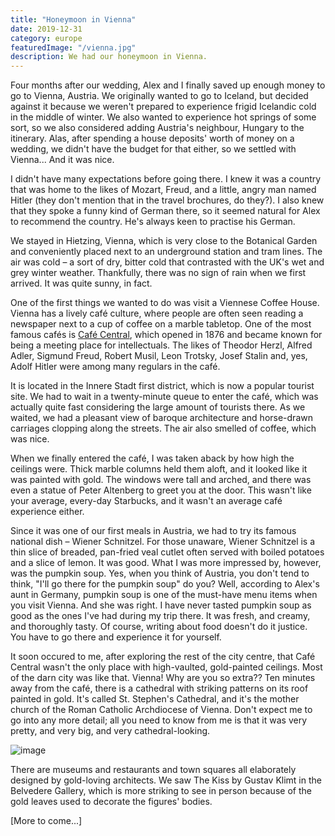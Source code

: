 ```yaml
---
title: "Honeymoon in Vienna"
date: 2019-12-31
category: europe
featuredImage: "/vienna.jpg"
description: We had our honeymoon in Vienna.
---
```


Four months after our wedding, Alex and I finally saved up enough money to go to Vienna, Austria. We originally wanted to go to Iceland, but decided against it because we weren't prepared to experience frigid Icelandic cold in the middle of winter. We also wanted to experience hot springs of some sort, so we also considered adding Austria's neighbour, Hungary to the itinerary. Alas, after spending a house deposits' worth of money on a wedding, we didn't have the budget for that either, so we settled with Vienna... And it was nice.

I didn't have many expectations before going there. I knew it was a country that was home to the likes of Mozart, Freud, and a little, angry man named Hitler (they don't mention that in the travel brochures, do they?). I also knew that they spoke a funny kind of German there, so it seemed natural for Alex to recommend the country. He's always keen to practise his German.

We stayed in Hietzing, Vienna, which is very close to the Botanical Garden and conveniently placed next to an underground station and tram lines. The air was cold – a sort of dry, bitter cold that contrasted with the UK's wet and grey winter weather. Thankfully, there was no sign of rain when we first arrived. It was quite sunny, in fact.

One of the first things we wanted to do was visit a Viennese Coffee House. Vienna has a lively café culture, where people are often seen reading a newspaper next to a cup of coffee on a marble tabletop. One of the most famous cafés is [Café Central](https://cafecentral.wien/en/), which opened in 1876 and became known for being a meeting place for intellectuals. The likes of Theodor Herzl, Alfred Adler, Sigmund Freud, Robert Musil, Leon Trotsky, Josef Stalin and, yes, Adolf Hitler were among many regulars in the café.

It is located in the Innere Stadt first district, which is now a popular tourist site. We had to wait in a twenty-minute queue to enter the café, which was actually quite fast considering the large amount of tourists there. As we waited, we had a pleasant view of baroque architecture and horse-drawn carriages clopping along the streets. The air also smelled of coffee, which was nice.

When we finally entered the café, I was taken aback by how high the ceilings were. Thick marble columns held them aloft, and it looked like it was painted with gold. The windows were tall and arched, and there was even a statue of Peter Altenberg to greet you at the door. This wasn't like your average, every-day Starbucks, and it wasn't an average café experience either.

Since it was one of our first meals in Austria, we had to try its famous national dish – Wiener Schnitzel. For those unaware, Wiener Schnitzel is a thin slice of breaded, pan-fried veal cutlet often served with boiled potatoes and a slice of lemon. It was good. What I was more impressed by, however, was the pumpkin soup. Yes, when you think of Austria, you don't tend to think, "I'll go there for the pumpkin soup" do you? Well, according to Alex's aunt in Germany, pumpkin soup is one of the must-have menu items when you visit Vienna. And she was right. I have never tasted pumpkin soup as good as the ones I've had during my trip there. It was fresh, and creamy, and thoroughly tasty. Of course, writing about food doesn't do it justice. You have to go there and experience it for yourself.

It soon occured to me, after exploring the rest of the city centre, that Café Central wasn't the only place with high-vaulted, gold-painted ceilings. Most of the darn city was like that. Vienna! Why are you so extra?? Ten minutes away from the café, there is a cathedral with striking patterns on its roof painted in gold. It's called St. Stephen's Cathedral, and it's the mother church of the Roman Catholic Archdiocese of Vienna. Don't expect me to go into any more detail; all you need to know from me is that it was very pretty, and very big, and very cathedral-looking.

![image](/vienna-st-stephens-cathedral.jpg)

There are museums and restaurants and town squares all elaborately designed by gold-loving architects. We saw The Kiss by Gustav Klimt in the Belvedere Gallery, which is more striking to see in person because of the gold leaves used to decorate the figures' bodies.

[More to come...]